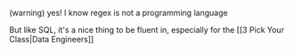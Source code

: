 (warning) yes! I know regex is not a programming language

But like SQL, it's a nice thing to be fluent in, especially for the [[3 Pick Your Class|Data Engineers]]

